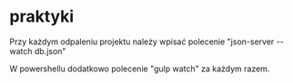 # praktyki

Przy każdym odpaleniu projektu należy wpisać polecenie "json-server --watch db.json"

W powershellu dodatkowo polecenie "gulp watch" za każdym razem.
